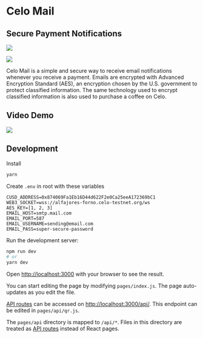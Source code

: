 # Celo Mail

## Secure Payment Notifications

![](https://user-images.githubusercontent.com/19412160/110847421-e6848e80-827a-11eb-9946-0636ebedc4be.png)

![](https://user-images.githubusercontent.com/19412160/110860210-7da51280-828a-11eb-8d55-6bb2af5bd2f8.png)

Celo Mail is a simple and secure way to receive email notifications whenever you receive a payment. Emails are encrypted with Advanced Encryption Standard (AES), an encryption chosen by the U.S. government to protect classified information. The same technology used to encrypt classified information is also used to purchase a coffee on Celo.

## Video Demo

[<img src="https://user-images.githubusercontent.com/19412160/110902734-56733300-82d4-11eb-95f1-52456f529647.png">](https://www.youtube.com/watch?v=Jm9qSrAxYms)


## Development

Install

```bash
yarn
```

Create `.env` in root with these variables

```
CUSD_ADDRESS=0x874069Fa1Eb16D44d622F2e0Ca25eeA172369bC1
WEB3_SOCKET=wss://alfajores-forno.celo-testnet.org/ws
AES_KEY=[1, 2, 3]
EMAIL_HOST=smtp.mail.com
EMAIL_PORT=587
EMAIL_USERNAME=sending@email.com
EMAIL_PASS=super-secure-password
```

Run the development server:

```bash
npm run dev
# or
yarn dev
```

Open [http://localhost:3000](http://localhost:3000) with your browser to see the result.

You can start editing the page by modifying `pages/index.js`. The page auto-updates as you edit the file.

[API routes](https://nextjs.org/docs/api-routes/introduction) can be accessed on [http://localhost:3000/api/](http://localhost:3000/api/qr). This endpoint can be edited in `pages/api/qr.js`.

The `pages/api` directory is mapped to `/api/*`. Files in this directory are treated as [API routes](https://nextjs.org/docs/api-routes/introduction) instead of React pages.

